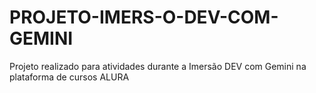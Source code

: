 # PROJETO-IMERS-O-DEV-COM-GEMINI
Projeto realizado para atividades durante a Imersão DEV com Gemini na plataforma de cursos ALURA
